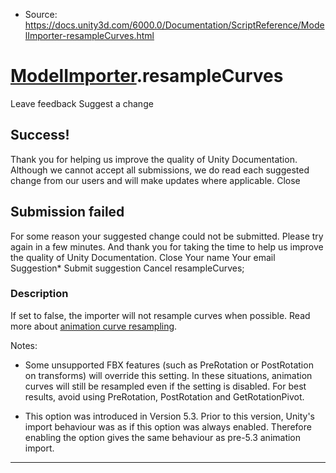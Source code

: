 * Source: https://docs.unity3d.com/6000.0/Documentation/ScriptReference/ModelImporter-resampleCurves.html

#  [ModelImporter](https://docs.unity3d.com/6000.0/Documentation/ScriptReference/ModelImporter.html).resampleCurves
Leave feedback
Suggest a change
## Success!
Thank you for helping us improve the quality of Unity Documentation. Although we cannot accept all submissions, we do read each suggested change from our users and will make updates where applicable.
Close
## Submission failed
For some reason your suggested change could not be submitted. Please <a>try again</a> in a few minutes. And thank you for taking the time to help us improve the quality of Unity Documentation.
Close
Your name Your email Suggestion* Submit suggestion
Cancel
resampleCurves; 
### Description
If set to false, the importer will not resample curves when possible. Read more about [animation curve resampling](https://docs.unity3d.com/6000.0/Documentation/Manual/AnimationEulerCurveImport.html).  
  
Notes:  
  
- Some unsupported FBX features (such as PreRotation or PostRotation on transforms) will override this setting. In these situations, animation curves will still be resampled even if the setting is disabled. For best results, avoid using PreRotation, PostRotation and GetRotationPivot.  
  
- This option was introduced in Version 5.3. Prior to this version, Unity's import behaviour was as if this option was always enabled. Therefore enabling the option gives the same behaviour as pre-5.3 animation import. 
* * *
